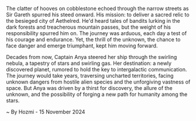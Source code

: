 
The clatter of hooves on cobblestone echoed through the narrow streets as Sir Gareth spurred his steed onward. His mission: to deliver a sacred relic to the besieged city of Aethelred. He'd heard tales of bandits lurking in the dark forests and treacherous mountain passes, but the weight of his responsibility spurred him on. The journey was arduous, each day a test of his courage and endurance. Yet, the thrill of the unknown, the chance to face danger and emerge triumphant, kept him moving forward. 

Decades from now, Captain Anya steered her ship through the swirling nebula, a tapestry of stars and swirling gas.  Her destination: a newly discovered planet, rumored to hold the key to intergalactic communication. The journey would take years, traversing uncharted territories, facing unknown dangers from hostile alien species and the unforgiving vastness of space. But Anya was driven by a thirst for discovery, the allure of the unknown, and the possibility of forging a new path for humanity among the stars. 

~ By Hozmi - 15 November 2024
